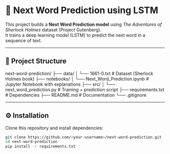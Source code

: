 # 📝 Next Word Prediction using LSTM

This project builds a **Next Word Prediction model** using *The Adventures of Sherlock Holmes* dataset (Project Gutenberg).  
It trains a deep learning model (LSTM) to predict the next word in a sequence of text.

---

## 📂 Project Structure
next-word-prediction/
├── data/
│   └── 1661-0.txt             # Dataset (Sherlock Holmes book)
├── notebooks/
│   └── Next_Word_Prediction.ipynb   # Jupyter Notebook with explanations
├── src/
│   └── next_word_prediction.py # Training + prediction script
├── requirements.txt            # Dependencies
├── README.md                   # Documentation
└── .gitignore


---

## ⚙️ Installation
Clone this repository and install dependencies:
```bash
git clone https://github.com/<your-username>/next-word-prediction.git
cd next-word-prediction
pip install -r requirements.txt


